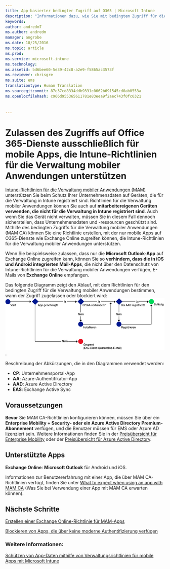 ```yaml
---
title: App-basierter bedingter Zugriff auf O365 | Microsoft Intune
description: "Informationen dazu, wie Sie mit bedingtem Zugriff für die Verwaltung mobiler Anwendungen bestimmen können, welche Apps auf O365-Dienste zugreifen dürfen."
keywords: 
author: andredm7
ms.author: andredm
manager: angrobe
ms.date: 10/25/2016
ms.topic: article
ms.prod: 
ms.service: microsoft-intune
ms.technology: 
ms.assetid: bd6bee60-5e39-42c8-a2e9-f5865ac3573f
ms.reviewer: chrisgre
ms.suite: ems
translationtype: Human Translation
ms.sourcegitcommit: 87e37cd8334ddb9331c0662b691545cd0ab0553a
ms.openlocfilehash: c966d955365611781e83eea9f2aec743f0fc0321


---
```


# <a name="allow-only-mobile-apps-that-support-intune-mam-policies-to-access-office-365-services"></a>Zulassen des Zugriffs auf Office 365-Dienste ausschließlich für mobile Apps, die Intune-Richtlinien für die Verwaltung mobiler Anwendungen unterstützen
[Intune-Richtlinien für die Verwaltung mobiler Anwendungen (MAM)](protect-apps-and-data-with-microsoft-intune.md) unterstützen Sie beim Schutz Ihrer Unternehmensdaten auf Geräten, die für die Verwaltung in Intune registriert sind. Richtlinien für die Verwaltung mobiler Anwendungen können Sie auch auf **mitarbeitereigenen Geräten verwenden, die nicht für die Verwaltung in Intune registriert sind**.  Auch wenn Sie das Gerät nicht verwalten, müssen Sie in diesem Fall dennoch sicherstellen, dass Unternehmensdaten und -ressourcen geschützt sind. Mithilfe des bedingten Zugriffs für die Verwaltung mobiler Anwendungen (MAM CA) können Sie eine Richtlinie erstellen, mit der nur mobile Apps auf O365-Dienste wie Exchange Online zugreifen können, die Intune-Richtlinien für die Verwaltung mobiler Anwendungen unterstützen.

Wenn Sie beispielsweise zulassen, dass nur die **Microsoft Outlook-App** auf Exchange Online zugreifen kann, können Sie so **verhindern, dass die in iOS und Android integrierten Mail-Apps**, die nicht über den Datenschutz von Intune-Richtlinien für die Verwaltung mobiler Anwendungen verfügen, E-Mails von **Exchange Online** empfangen.

Das folgende Diagramm zeigt den Ablauf, mit dem Richtlinien für den bedingten Zugriff für die Verwaltung mobiler Anwendungen bestimmen, wann der Zugriff zugelassen oder blockiert wird: ![Diagramm, das die verschiedenen Kriterien anzeigt, mit denen bestimmt wird, wann der Zugriff zugelassen oder blockiert wird](../media/mam-ca-decision-flow_simple.png).

Beschreibung der Abkürzungen, die in den Diagrammen verwendet werden:
* **CP**: Unternehmensportal-App
* **AA**: Azure-Authentifikator-App
* **AAD**: Azure Active Directory
* **EAS**: Exchange Active Sync

## <a name="prerequisites"></a>Voraussetzungen
**Bevor** Sie MAM CA-Richtlinien konfigurieren können, müssen Sie über ein **Enterprise Mobility + Security- oder ein Azure Active Directory Premium-Abonnement** verfügen, und die Benutzer müssen für EMS oder Azure AD lizenziert sein. Weitere Informationen finden Sie in der [Preisübersicht für Enterprise Mobility](https://www.microsoft.com/en-us/cloud-platform/enterprise-mobility-pricing) oder der [Preisübersicht für Azure Active Directory](https://azure.microsoft.com/en-us/pricing/details/active-directory/).


## <a name="supported-apps"></a>Unterstützte Apps
**Exchange Online**: **Microsoft Outlook** für Android und iOS.

Informationen zur Benutzererfahrung mit einer App, die über MAM CA-Richtlinien verfügt, finden Sie unter [What to expect when using an app with MAM CA](use-apps-with-mam-ca.md) (Was Sie bei Verwendung einer App mit MAM CA erwarten können).


## <a name="next-steps"></a>Nächste Schritte
[Erstellen einer Exchange Online-Richtlinie für MAM-Apps](mam-ca-for-exchange-online.md)

[Blockieren von Apps, die über keine moderne Authentifizierung verfügen](block-apps-with-no-modern-authentication.md)

### <a name="see-also"></a>Weitere Informationen:

[Schützen von App-Daten mithilfe von Verwaltungsrichtlinien für mobile Apps mit Microsoft Intune](protect-app-data-using-mobile-app-management-policies-with-microsoft-intune.md)



<!--HONumber=Dec16_HO2-->


